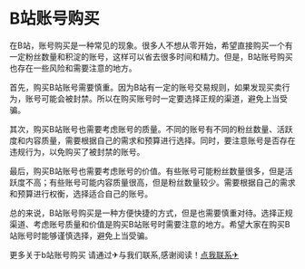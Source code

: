 # B站账号购买 

在B站，账号购买是一种常见的现象。很多人不想从零开始，希望直接购买一个有一定粉丝数量和积淀的账号，这样可以省去很多时间和精力。但是，B站账号购买也存在一些风险和需要注意的地方。

首先，购买B站账号需要慎重。因为B站有一定的账号交易规则，如果发现买卖行为，账号可能会被封禁。所以在购买账号时一定要选择正规的渠道，避免上当受骗。

其次，购买B站账号也需要考虑账号的质量。不同的账号有不同的粉丝数量、活跃度和内容质量，需要根据自己的需求和预算进行选择。同时，要注意账号是否存在违规行为，以免购买了被封禁的账号。

最后，购买B站账号也需要考虑账号的价值。有些账号可能粉丝数量很多，但是活跃度不高；有些账号可能内容质量很高，但是粉丝数量较少。需要根据自己的需求和预算进行权衡，选择适合自己的账号。

总的来说，B站账号购买是一种方便快捷的方式，但是也需要慎重对待。选择正规渠道、考虑账号质量和价值是购买B站账号时需要注意的地方。希望大家在购买B站账号时能够谨慎选择，避免上当受骗。

更多关于b站账号购买 请通过✈与我们联系,感谢阅读！[点我联系✈](https://web.G208.com)